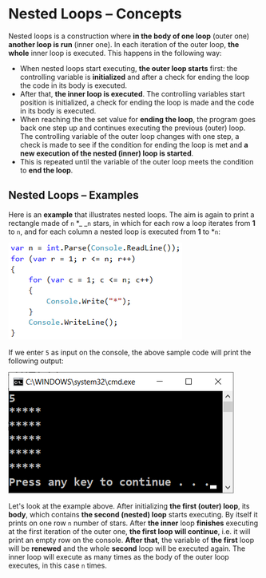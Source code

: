 # Nested Loops – Concepts

Nested loops is a construction where **in the body of one loop** \(outer one\) **another loop is run** \(inner one\). In each iteration of the outer loop, **the whole** inner loop is executed. This happens in the following way:

* When nested loops start executing, **the outer loop starts** first: the controlling variable is **initialized** and after a check for ending the loop the code in its body is executed.
* After that, **the inner loop is executed**. The controlling variables start position is initialized, a check for ending the loop is made and the code in its body is executed.
* When reaching the the set value for **ending the loop**, the program goes back one step up and continues executing the previous \(outer\) loop. The controlling variable of the outer loop changes with one step, a check is made to see if the condition for ending the loop is met and **a new execution of the nested \(inner\) loop is started**.
* This is repeated until the variable of the outer loop meets the condition to **end the loop**.

## Nested Loops – Examples

Here is an **example** that illustrates nested loops. The aim is again to print a rectangle made of `n` \*_ _`n` stars, in which for each row a loop iterates from **1** to `n`, and for each column a nested loop is executed from **1** to \*`n`:

![](/assets/chapter-6-images/00.Nested-loops-01.png)

If we enter `5` as input on the console, the above sample code will print the following output:

![](/assets/chapter-6-images/00.Nested-loops-output.png)

Let's look at the example above. After initializing **the first \(outer\) loop**, its **body**, which contains **the second \(nested\) loop** starts executing. By itself it prints on one row `n` number of stars. After **the inner** loop **finishes** executing at the first iteration of the outer one, **the first loop will continue**, i.e. it will print an empty row on the console. **After that**, the variable of **the first** loop will be **renewed** and the whole **second** loop will be executed again. The inner loop will execute as many times as the body of the outer loop executes, in this case `n` times.

